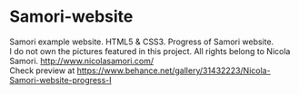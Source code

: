 # Samori-website
Samori example website. HTML5 &amp; CSS3.
Progress of Samori website.
<br>
I do not own the pictures featured in this project. All rights belong to Nicola Samori. http://www.nicolasamori.com/
<br>Check preview at https://www.behance.net/gallery/31432223/Nicola-Samori-website-progress-I

